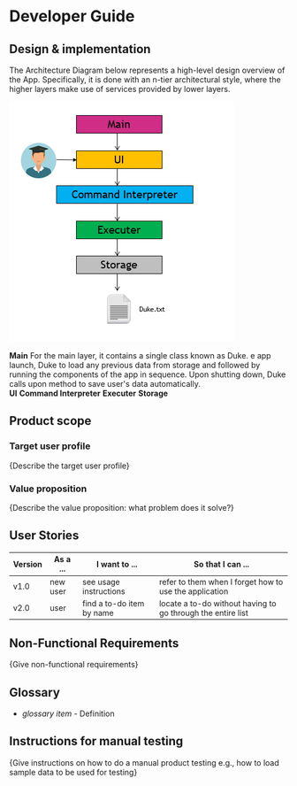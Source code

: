 # Developer Guide

## Design & implementation
The Architecture Diagram below represents a high-level design overview of the App. Specifically, it is done with an n-tier architectural style, where the higher layers make use of services provided by lower layers. 

![here](Architecture_Diagram.PNG)

**Main**
For the main layer, it contains a single class known as Duke. e app launch, Duke  to load any previous data from storage and followed by running the components of the app in sequence. Upon shutting down,  Duke calls upon method to save user's data automatically.  
**UI**
**Command Interpreter**
**Executer**
**Storage**


## Product scope
### Target user profile

{Describe the target user profile}

### Value proposition

{Describe the value proposition: what problem does it solve?}

## User Stories

|Version| As a ... | I want to ... | So that I can ...|
|--------|----------|---------------|------------------|
|v1.0|new user|see usage instructions|refer to them when I forget how to use the application|
|v2.0|user|find a to-do item by name|locate a to-do without having to go through the entire list|

## Non-Functional Requirements

{Give non-functional requirements}

## Glossary

* *glossary item* - Definition

## Instructions for manual testing

{Give instructions on how to do a manual product testing e.g., how to load sample data to be used for testing}
<!--stackedit_data:
eyJoaXN0b3J5IjpbLTE2MTA4MTgyNTYsLTE4NzIxMjcwMzQsOD
I2NDIwNzI2LDE0NjA0ODcyMjAsMTgxODUwMTk1MCwtMTgwNjAy
NjAsMjAxNTA2MjExMCwxMTUyMDk5MTgzLDE3NTgzOTc2MTRdfQ
==
-->